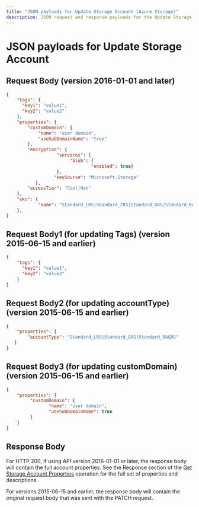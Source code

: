 ```yaml
---
title: "JSON payloads for Update Storage Account (Azure Storage)"
description: JSON request and response payloads for the Update Storage Account operation.
---
```

# JSON payloads for Update Storage Account

## Request Body (version 2016-01-01 and later)

```json
{
    "tags": {
      "key1": "value1", 
      "key2": "value2"
    },
    "properties": {
        "customDomain": {
            "name": "user domain",
            "useSubDomainName": "true"
        },
        "encryption": {
	               "services": {
                        "blob": {
                                "enabled": true}
            	   },
	              "keySource": "Microsoft.Storage"
	       },
        "accessTier": "Cool|Hot"
    },
    "sku": {
            "name": "Standard_LRS|Standard_ZRS|Standard_GRS|Standard_RAGRS|Premium_LRS"
    },
}
```

## Request Body1 (for updating Tags) (version 2015-06-15 and earlier)

```json
{
    "tags": {
      "key1": "value1", 
      "key2": "value2"
    }
}
```

## Request Body2 (for updating accountType) (version 2015-06-15 and earlier)

```json
{    
    "properties": {
        "accountType": "Standard_LRS|Standard_GRS|Standard_RAGRS" 
   }
}
```

## Request Body3 (for updating customDomain) (version 2015-06-15 and earlier)

```json
{    
    "properties": { 
         "customDomain": {
                "name": "user domain",
                "useSubDomainName": true
         }
    }
}
```

## Response Body

For HTTP 200, if using API version 2016-01-01 or later, the response body will contain the full account properties. See the Response section of the [Get Storage Account Properties](xref:management.azure.com.storagerp.storageaccounts.getproperties) operation for the full set of properties and descriptions. 

For versions 2015-06-15 and earlier, the response body will contain the original request body that was sent with the PATCH request.

